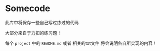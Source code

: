 # Somecode

此库中将保存一些自己写过练过的代码<br>


大部分来自于力扣的练习题！


每个 `project` 中的 `README.md` 或者 相关的txt文件 将会说明各自所实现的内容！
